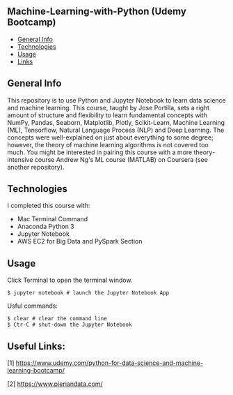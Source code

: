## Machine-Learning-with-Python (Udemy Bootcamp)

* [General Info](#general-info)
* [Technologies](#technologies)
* [Usage](#usage)
* [Links](#Links)

## General Info

This repository is to use Python and Jupyter Notebook to learn data science and machine learning. This course, taught by Jose Portilla, sets a right amount of structure and flexibility to learn fundamental concepts with NumPy, Pandas, Seaborn, Matplotlib, Plotly, Scikit-Learn, Machine Learning (ML), Tensorflow, Natural Language Process (NLP) and Deep Learning. 
The concepts were well-explained on just about everything to some degree; however, the theory of machine learning algorithms is not covered too much. 
You might be interested in pairing this course with a more theory-intensive course Andrew Ng's ML course (MATLAB) on Coursera (see another repository). 

## Technologies
I completed this course with:
* Mac Terminal Command
* Anaconda Python 3 
* Jupyter Notebook
* AWS EC2 for Big Data and PySpark Section

## Usage

Click Terminal to open the terminal window.
```
$ jupyter notebook # launch the Jupyter Notebook App
```
Usful commands:
```
$ clear # clear the command line
$ Ctr-C # shut-down the Jupyter Notebook
```
## Useful Links:
[1]  https://www.udemy.com/python-for-data-science-and-machine-learning-bootcamp/

[2]  https://www.pieriandata.com/
